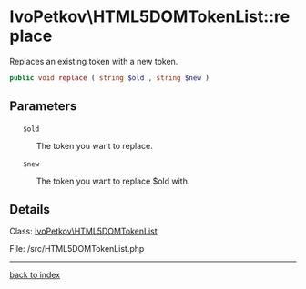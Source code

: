 # IvoPetkov\HTML5DOMTokenList::replace

Replaces an existing token with a new token.

```php
public void replace ( string $old , string $new )
```

## Parameters

&nbsp;&nbsp;&nbsp;&nbsp;&nbsp;&nbsp;`$old`

&nbsp;&nbsp;&nbsp;&nbsp;&nbsp;&nbsp;&nbsp;&nbsp;&nbsp;&nbsp;&nbsp;&nbsp;The token you want to replace.

&nbsp;&nbsp;&nbsp;&nbsp;&nbsp;&nbsp;`$new`

&nbsp;&nbsp;&nbsp;&nbsp;&nbsp;&nbsp;&nbsp;&nbsp;&nbsp;&nbsp;&nbsp;&nbsp;The token you want to replace $old with.

## Details

Class: [IvoPetkov\HTML5DOMTokenList](ivopetkov.html5domtokenlist.class.md)

File: /src/HTML5DOMTokenList.php

---

[back to index](index.md)

